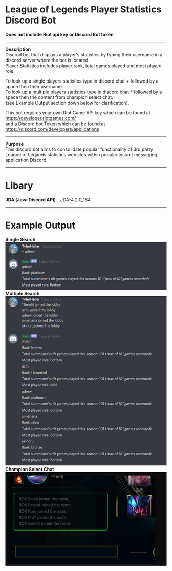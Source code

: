 # League of Legends Player Statistics Discord Bot
**Does not include Riot api key or Discord Bot token**

---
**Description**  
Discrod bot that displays a player's statistics by typing their username in a discord server where the bot is located.  
Player Statistics includes player rank, total games played and most played role.  


To look up a single players statistics type in discord chat + followed by a space then their username.  
To look up a multiple players statistics type in discord chat * followed by a space then the content from champion select chat.  
(see Example Output section down below for clarification).  

This bot requires your own Riot Game API key which can be found at https://developer.riotgames.com/  
and a Discord bot Token which can be found at https://discord.com/developers/applications  

---

**Purpose**  
This discord bot aims to consolidate popular functionality of 3rd party League of Legands statistics websites within popular instant messaging application Discord.  

---

# Libary
**JDA (Java Discord API)**  - JDA-4.2.0_184  

---

# Example Output #
**Single Search**  
![](images/single_search_output.png)  
**Multiple Search**  
![](images/multiple_search_output.png)  
**Champion Select Chat**  
![](images/champ_select_chat.png)  

